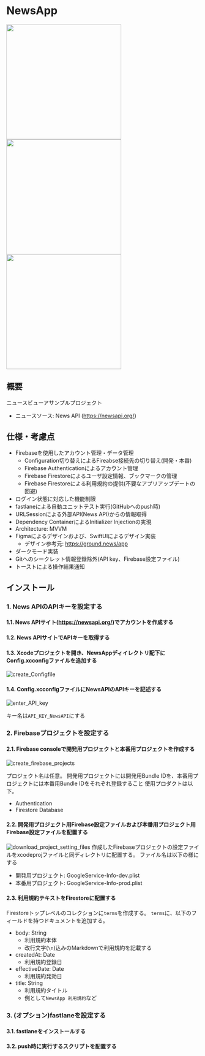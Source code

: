 # NewsApp


<img width="300" src="https://github.com/user-attachments/assets/b82c4d68-7ebd-4be2-a843-220731aa5601">
<img width="300" src="https://github.com/user-attachments/assets/62410fa8-bf2e-48e6-9602-c9ba593d0228">
<img width="300" src="https://github.com/user-attachments/assets/44927690-f36b-4e15-b923-8b7d3e81bd81">

## 概要
ニュースビューアサンプルプロジェクト
- ニュースソース: News API (https://newsapi.org/)

## 仕様・考慮点

- Firebaseを使用したアカウント管理・データ管理
  - Configuration切り替えによるFireabse接続先の切り替え(開発・本番)
  - Firebase Authenticationによるアカウント管理
  - Firebase Firestoreによるユーザ設定情報、ブックマークの管理
  - Firebase Firestoreによる利用規約の提供(不要なアプリアップデートの回避)
- ログイン状態に対応した機能制限
- fastlaneによる自動ユニットテスト実行(GitHubへのpush時)
- URLSessionによる外部API(News API)からの情報取得
- Dependency ContainerによるInitializer Injectionの実現
- Architecture: MVVM
- Figmaによるデザインおよび、SwiftUIによるデザイン実装
  - デザイン参考元: https://ground.news/app
- ダークモード実装
- Gitへのシークレット情報登録除外(API key、Firebase設定ファイル)
- トーストによる操作結果通知

## インストール
### 1. News APIのAPIキーを設定する
#### 1.1. News APIサイト(https://newsapi.org/)でアカウントを作成する
#### 1.2. News APIサイトでAPIキーを取得する
#### 1.3. Xcodeプロジェクトを開き、NewsAppディイレクトリ配下にConfig.xcconfigファイルを追加する
![create_Configfile](https://github.com/user-attachments/assets/1754af3d-1845-4392-bf28-952f4e8bd687)

#### 1.4. Config.xcconfigファイルにNewsAPIのAPIキーを記述する
![enter_API_key](https://github.com/user-attachments/assets/c049bc5a-b139-4409-afde-7fcb92f2067c)

キー名は`API_KEY_NewsAPI`にする

### 2. Firebaseプロジェクトを設定する
#### 2.1. Firebase consoleで開発用プロジェクトと本番用プロジェクトを作成する
![create_firebase_projects](https://github.com/user-attachments/assets/66d16650-a824-4c1f-813e-035070c8e37a)

プロジェクト名は任意。
開発用プロジェクトには開発用Bundle IDを、本番用プロジェクトには本番用Bundle IDをそれぞれ登録すること
使用プロダクトは以下。
- Authentication
- Firestore Database

#### 2.2. 開発用プロジェクト用Firebase設定ファイルおよび本番用プロジェクト用Firebase設定ファイルを配置する
![download_project_setting_files](https://github.com/user-attachments/assets/332c077d-6a5d-4f3e-9ac2-2bf04c1f1686)
作成したFirebaseプロジェクトの設定ファイルをxcodeprojファイルと同ディレクトリに配置する。
ファイル名は以下の様にする
- 開発用プロジェクト: GoogleService-Info-dev.plist
- 本番用プロジェクト: GoogleService-Info-prod.plist

#### 2.3. 利用規約テキストをFirestoreに配置する
Firestoreトップレベルのコレクションに`terms`を作成する。
`terms`に、以下のフィールドを持つドキュメントを追加する。
- body: String
  - 利用規約本体
  - 改行文字(`\n`)込みのMarkdownで利用規約を記載する
- createdAt: Date
  - 利用規約登録日
- effectiveDate: Date
  - 利用規約発効日
- title: String
  - 利用規約タイトル
  - 例として`NewsApp 利用規約`など

### 3. (オプション)fastlaneを設定する
#### 3.1. fastlaneをインストールする
#### 3.2. push時に実行するスクリプトを配置する


